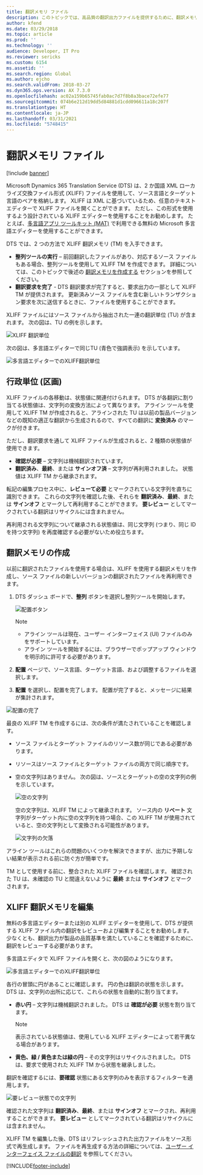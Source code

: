 ```yaml
---
title: 翻訳メモリ ファイル
description: このトピックでは、高品質の翻訳出力ファイルを提供するために、翻訳メモリ ファイルをいつ、どこで作成、編集、および使用できるかについて説明します。
author: kfend
ms.date: 03/29/2018
ms.topic: article
ms.prod: ''
ms.technology: ''
audience: Developer, IT Pro
ms.reviewer: sericks
ms.custom: 6154
ms.assetid: ''
ms.search.region: Global
ms.author: ejcho
ms.search.validFrom: 2018-03-27
ms.dyn365.ops.version: AX 7.3.0
ms.openlocfilehash: ac02a159b65745fab0ac7d7f8b8a3bace72efe77
ms.sourcegitcommit: 074b6e212d19dd5d84881d1cdd096611a18c207f
ms.translationtype: HT
ms.contentlocale: ja-JP
ms.lasthandoff: 03/31/2021
ms.locfileid: "5748415"
---
```

# <a name="translation-memory-files"></a>翻訳メモリ ファイル

[!include [banner](../includes/banner.md)]

Microsoft Dynamics 365 Translation Service (DTS) は、2 か国語 XML ローカライズ交換ファイル形式 (XLIFF) ファイルを使用して、ソース言語とターゲット言語のペアを格納します。 XLIFF は XML に基づいているため、任意のテキスト エディターで XLIFF ファイルを開くことができます。 ただし、この形式を使用するよう設計されている XLIFF エディターを使用することをお勧めします。 たとえば、[多言語アプリ ツールキット (MAT)](https://developer.microsoft.com/windows/develop/multilingual-app-toolkit) で利用できる無料の Microsoft 多言語エディターを使用することができます。

DTS では、2 つの方法で XLIFF 翻訳メモリ (TM) を入手できます。

+ **整列ツールの実行** – 前回翻訳したファイルがあり、対応するソース ファイルもある場合、整列ツールを使用して XLIFF TM を作成できます。 詳細については、このトピックで後述の [翻訳メモリを作成する](#creating-a-translation-memory) セクションを参照してください。
+ **翻訳要求を完了** - DTS 翻訳要求が完了すると、要求出力の一部として XLIFF TM が提供されます。 更新済みソース ファイルを含む新しいトランザクション要求を次に送信するときに、ファイルを使用することができます。

XLIFF ファイルにはソース ファイルから抽出された一連の翻訳単位 (TU) が含まれます。 次の図は、TU の例を示します。

![XLIFF 翻訳単位](./media/dts-xlf.png "XLIFF 翻訳単位")

次の図は、多言語エディターで同じTU (青色で強調表示) を示しています。

![多言語エディターでのXLIFF翻訳単位](./media/dts-editor3.png "多言語エディターでのXLIFF翻訳単位")

## <a name="state"></a>行政単位 (区画)
XLIFF ファイルの各移動は、状態値に関連付けられます。 DTS が各翻訳に割り当てる状態値は、文字列の変換方法によって異なります。 アライン ツールを使用して XLIFF TM が作成されると、アラインされた TU は以前の製品バージョンなどの既知の適正な翻訳から生成されるので、すべての翻訳に **変換済み** のマークが付きます。

ただし、翻訳要求を通して XLIFF ファイルが生成されると、2 種類の状態値が使用できます。

+ **確認が必要** – 文字列は機械翻訳されています。
+ **翻訳済み**、**最終**、または **サインオフ済** – 文字列が再利用されました。 状態値は XLIFF TM から継承されます。

転記の編集プロセス中に、**レビューて必要** とマークされている文字列を直ちに識別できます。 これらの文字列を確認した後、それらを **翻訳済み**、**最終**、または **サインオフ** とマークして再利用することができます。 **要レビュー** としてマークされている翻訳はリサイクルには含まれません。

再利用される文字列について継承される状態値は、同じ文字列 (つまり、同じ ID を持つ文字列) を再度確認する必要がないため役立ちます。

## <a name="creating-a-translation-memory"></a>翻訳メモリの作成
以前に翻訳されたファイルを使用する場合は、XLIFF を使用する翻訳メモリを作成し、ソース ファイルの新しいバージョンの翻訳されたファイルを再利用できます。

1. DTS ダッシュ ボードで、**整列** ボタンを選択し整列ツールを開始します。

    ![配置ボタン](./media/dts-align-icon.png "配置ボタン")

    > [!NOTE]
    > - アライン ツールは現在、ユーザー インターフェイス (UI) ファイルのみをサポートしています。
    > - アライン ツールを開始するには、ブラウザーでポップアップ ウィンドウを明示的に許可する必要があります。

2. **配置** ページで、ソース言語、ターゲット言語、および調整するファイルを選択します。
3. **配置** を選択し、配置を完了します。 配置が完了すると、メッセージに結果が集計されます。

![配置の完了](./media/dts-align1.png "配置の完了")

最良の XLIFF TM を作成するには、次の条件が満たされていることを確認します。

- ソース ファイルとターゲット ファイルのリソース数が同じである必要があります。
- リソースはソース ファイルとターゲット ファイルの両方で同じ順序です。
- 空の文字列はありません。 次の図は、ソースとターゲットの空の文字列の例を示しています。

    ![空の文字列](./media/dts-align3.png "空の文字列")

    空の文字列は、XLIFF TM によって継承されます。 ソース内の **リベート** 文字列がターゲット内に空の文字列を持つ場合、この XLIFF TM が使用されていると、空の文字列として変換される可能性があります。

    ![文字列の欠落](./media/dts-align4.png "文字列の欠落")

アライン ツールはこれらの問題のいくつかを解決できますが、出力に予期しない結果が表示される前に防ぐ方が簡単です。

TM として使用する前に、整合された XLIFF ファイルを確認します。 確認された TU は、未確認の TU と間違えないように **最終** または **サインオフ** とマークされます。

## <a name="editing-an-xliff-translation-memory"></a>XLIFF 翻訳メモリを編集

無料の多言語エディターまたは別の XLIFF エディターを使用して、DTS が提供する XLIFF ファイル内の翻訳をレビューおよび編集することをお勧めします。 少なくとも、翻訳出力が製品の品質基準を満たしていることを確認するために、翻訳をレビューする必要があります。

多言語エディタで XLIFF ファイルを開くと、次の図のようになります。

![多言語エディターでのXLIFF翻訳単位](./media/dts-editor1.png "多言語エディターでのXLIFF翻訳単位")

各行の冒頭に円があることに確認します。 円の色は翻訳の状態を示します。 DTS は、文字列の出所に応じて、これらの状態を自動的に割り当てます。

+ **赤い円** – 文字列は機械翻訳されました。 DTS は **確認が必要** 状態を割り当てます。

    > [!NOTE]
    > 表示されている状態値は、使用している XLIFF エディターによって若干異なる場合があります。

+ **黄色、緑 / 黄色または緑の円** – その文字列はリサイクルされました。 DTS は、要求で使用された XLIFF TM から状態を継承しました。

翻訳を確認するには、**要確認** 状態にある文字列のみを表示するフィルターを適用します。

![要レビュー状態での文字列](./media/dts-editor2.png "要レビュー状態での文字列")

確認された文字列は **翻訳済み**、**最終**、または **サインオフ** とマークされ、再利用することができます。 **要レビュー** としてマークされている翻訳はリサイクルには含まれません。

XLIFF TM を編集した後、DTS はリフレッシュされた出力ファイルをソース形式で再生成します。 ファイルを再生成する方法の詳細については、[ユーザー インターフェイス ファイルの翻訳](./use-translation-service.md#regenerate-output-files) を参照してください。


[!INCLUDE[footer-include](../../../includes/footer-banner.md)]